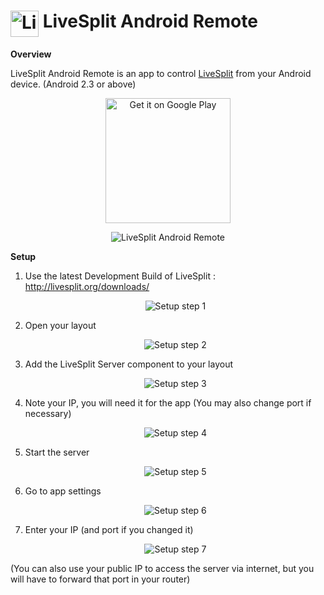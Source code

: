 <h1> <img src="https://raw.githubusercontent.com/LiveSplit/LiveSplit/master/LiveSplit/Resources/Icon.png" alt="LiveSplit Android Remote" height="42" width="45" align="top"/> LiveSplit Android Remote</h1>

**Overview**

LiveSplit Android Remote is an app to control [LiveSplit](https://github.com/LiveSplit/LiveSplit) from your Android device. (Android 2.3 or above)

<p align="center">
	<a href='https://play.google.com/store/apps/details?id=de.ekelbatzen.livesplit.remote'>
		<img alt='Get it on Google Play' src='https://play.google.com/intl/en_us/badges/images/generic/en_badge_web_generic.png' width=200/>
	</a>
</p>

<p align="center">
	<img src="https://raw.githubusercontent.com/Ekelbatzen/LiveSplit.Remote.Android/master/pictures/screenshot.png" alt="LiveSplit Android Remote"/>
</p>

**Setup**

1. Use the latest Development Build of LiveSplit : http://livesplit.org/downloads/
	<p align="center">
		<img src="https://raw.githubusercontent.com/Ekelbatzen/LiveSplit.Remote.Android/master/pictures/guide_1.png" alt="Setup step 1"/>
    </p>
2. Open your layout
    <p align="center">
		<img src="https://raw.githubusercontent.com/Ekelbatzen/LiveSplit.Remote.Android/master/pictures/guide_2.png" alt="Setup step 2"/>
	</p>
3. Add the LiveSplit Server component to your layout
	<p align="center">
		<img src="https://raw.githubusercontent.com/Ekelbatzen/LiveSplit.Remote.Android/master/pictures/guide_3.png" alt="Setup step 3"/>
	</p>
4. Note your IP, you will need it for the app (You may also change port if necessary)
	<p align="center">
		<img src="https://raw.githubusercontent.com/Ekelbatzen/LiveSplit.Remote.Android/master/pictures/guide_4.png" alt="Setup step 4"/>
	</p>
5. Start the server
	<p align="center">
		<img src="https://raw.githubusercontent.com/Ekelbatzen/LiveSplit.Remote.Android/master/pictures/guide_5.png" alt="Setup step 5"/>
	</p>

6. Go to app settings
	<p align="center">
		<img src="https://raw.githubusercontent.com/Ekelbatzen/LiveSplit.Remote.Android/master/pictures/guide_6.png" alt="Setup step 6"/>
	</p>
7. Enter your IP (and port if you changed it)
	<p align="center">
		<img src="https://raw.githubusercontent.com/Ekelbatzen/LiveSplit.Remote.Android/master/pictures/guide_7.png" alt="Setup step 7"/>
	</p>

(You can also use your public IP to access the server via internet, but you will have to forward that port in your router)